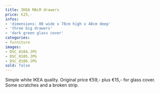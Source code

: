 ```yaml
---
title: IKEA MALM drawers
price: €25,-
infos:
- 'dimensions: 80 wide x 78cm high x 48cm deep'
- 'three big drawers'
- 'dark green glass cover'
categories:
- furniture
images:
- DSC_0104.JPG
- DSC_0105.JPG
- DSC_0106.JPG
sold: false
---
```


Simple white IKEA quality. Original price €59,- plus €15,- for glass cover. Some scratches and a broken strip.

